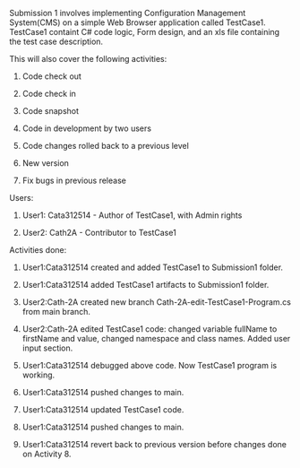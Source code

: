 Submission 1 involves implementing Configuration Management System(CMS) on a simple Web Browser application called TestCase1. TestCase1 containt C# code logic, Form design, and an xls file containing the test case description.

This will also cover the following activities:

1. Code check out

2. Code check in

3. Code snapshot

4. Code in development by two users

5. Code changes rolled back to a previous level

6. New version

7. Fix bugs in previous release

Users:

1. User1: Cata312514 - Author of TestCase1, with Admin rights 

2. User2: Cath2A - Contributor to TestCase1

Activities done:

1. User1:Cata312514 created and added TestCase1 to Submission1 folder.

2. User1:Cata312514 added TestCase1 artifacts to Submission1 folder.

3. User2:Cath-2A created new branch Cath-2A-edit-TestCase1-Program.cs from main branch.

4. User2:Cath-2A edited TestCase1 code: changed variable fullName to firstName and value, changed namespace and class names. Added user input section.

5. User1:Cata312514 debugged above code. Now TestCase1 program is working.

6. User1:Cata312514 pushed changes to main.

7. User1:Cata312514 updated TestCase1 code.

8. User1:Cata312514 pushed changes to main.

9. User1:Cata312514 revert back to previous version before changes done on Activity 8.
